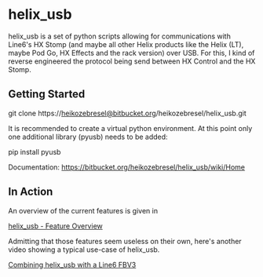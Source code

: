 # helix_usb
helix_usb is a set of python scripts allowing for communications with Line6's HX Stomp (and maybe all other Helix products like the Helix (LT), maybe Pod Go, HX Effects and the rack version) over USB. For this, I kind of reverse engineered the protocol being send between HX Control and the HX Stomp.   

## Getting Started
git clone https://heikozebresel@bitbucket.org/heikozebresel/helix_usb.git  

It is recommended to create a virtual python environment. At this point only one additional library (pyusb) needs to be added:  

pip install pyusb  

Documentation: https://bitbucket.org/heikozebresel/helix_usb/wiki/Home

## In Action
An overview of the current features is given in 

[helix_usb - Feature Overview](https://www.youtube.com/watch?v=mRKcDVy7ZhU) 

Admitting that those features seem useless on their own, here's another video showing a typical use-case of helix_usb.

[Combining helix_usb with a Line6 FBV3](https://www.youtube.com/watch?v=1Qndof3cb20)

